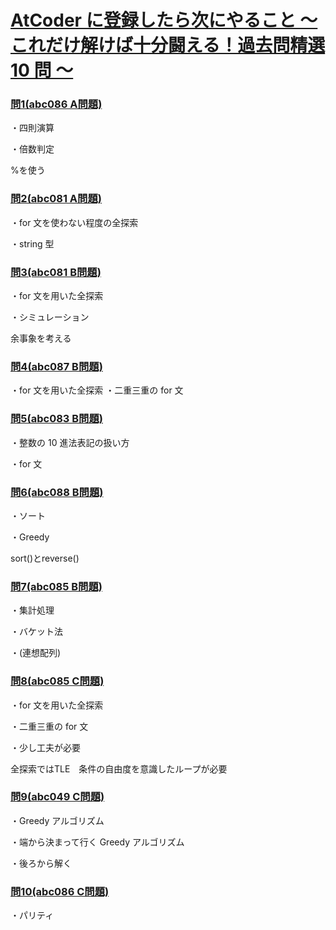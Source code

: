 # [AtCoder に登録したら次にやること ～ これだけ解けば十分闘える！過去問精選 10 問 ～](https://qiita.com/drken/items/fd4e5e3630d0f5859067)

### [問1(abc086 A問題)](https://atcoder.jp/contests/abc086/tasks/abc086_a)
・四則演算

・倍数判定　

%を使う

### [問2(abc081 A問題)](https://atcoder.jp/contests/abc081/tasks/abc081_a)
・for 文を使わない程度の全探索

・string 型

### [問3(abc081 B問題)](https://atcoder.jp/contests/abc081/tasks/abc081_b)
・for 文を用いた全探索

・シミュレーション

余事象を考える
### [問4(abc087 B問題)](https://atcoder.jp/contests/abc087/tasks/abc087_b)
・for 文を用いた全探索
・二重三重の for 文

### [問5(abc083 B問題)](https://atcoder.jp/contests/abc083/tasks/abc083_b)
・整数の 10 進法表記の扱い方

・for 文

### [問6(abc088 B問題)](https://atcoder.jp/contests/abc088/tasks/abc088_b)
・ソート

・Greedy

sort()とreverse()

### [問7(abc085 B問題)](https://atcoder.jp/contests/abc085/tasks/abc085_b)
・集計処理

・バケット法

・(連想配列)

### [問8(abc085 C問題)](https://atcoder.jp/contests/abc085/tasks/abc085_c)
・for 文を用いた全探索

・二重三重の for 文

・少し工夫が必要

全探索ではTLE　条件の自由度を意識したループが必要

### [問9(abc049 C問題)](https://atcoder.jp/contests/abc049/tasks/arc065_a)
・Greedy アルゴリズム

・端から決まって行く Greedy アルゴリズム

・後ろから解く

### [問10(abc086 C問題)](https://atcoder.jp/contests/abc086/tasks/arc089_a)
・パリティ
